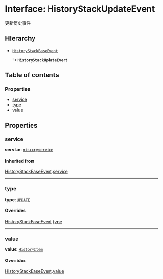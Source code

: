 # Interface: HistoryStackUpdateEvent

更新历史事件

## Hierarchy

* [`HistoryStackBaseEvent`](/en/auto-docs/free-layout-editor/interfaces/HistoryStackBaseEvent.md)

  ↳ **`HistoryStackUpdateEvent`**

## Table of contents

### Properties

* [service](/en/auto-docs/free-layout-editor/interfaces/HistoryStackUpdateEvent.md#service)
* [type](/en/auto-docs/free-layout-editor/interfaces/HistoryStackUpdateEvent.md#type)
* [value](/en/auto-docs/free-layout-editor/interfaces/HistoryStackUpdateEvent.md#value)

## Properties

### service

**service**: [`HistoryService`](/en/auto-docs/free-layout-editor/classes/HistoryService.md)

#### Inherited from

[HistoryStackBaseEvent](/en/auto-docs/free-layout-editor/interfaces/HistoryStackBaseEvent.md).[service](/en/auto-docs/free-layout-editor/interfaces/HistoryStackBaseEvent.md#service)

***

### type

**type**: [`UPDATE`](/en/auto-docs/free-layout-editor/enums/HistoryStackChangeType.md#update)

#### Overrides

[HistoryStackBaseEvent](/en/auto-docs/free-layout-editor/interfaces/HistoryStackBaseEvent.md).[type](/en/auto-docs/free-layout-editor/interfaces/HistoryStackBaseEvent.md#type)

***

### value

**value**: [`HistoryItem`](/en/auto-docs/free-layout-editor/interfaces/HistoryItem.md)

#### Overrides

[HistoryStackBaseEvent](/en/auto-docs/free-layout-editor/interfaces/HistoryStackBaseEvent.md).[value](/en/auto-docs/free-layout-editor/interfaces/HistoryStackBaseEvent.md#value)
